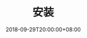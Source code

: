 ---
date: 2018-09-29T20:00:00+08:00
title: 安装
weight: 200
keywords:
- istio安装
description : "介绍istio的安装方法"
---